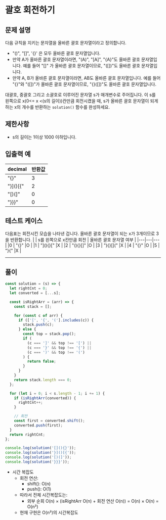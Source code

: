 # 괄호 회전하기

## 문제 설명

다음 규칙을 지키는 문자열을 올바른 괄호 문자열이라고 정의합니다.

- "()", "[]", '{}' 은 모두 올바른 괄호 문자열입니다.
- 만약 A가 올바른 괄호 문자열이라면, "(A)", "[A]", "{A}"도 올바른 괄호 문자열입니다. 예를 들어 "[]" 가 올바른 괄호 문자열이므로, "([])"도 올바른 괄호 문자열입니다.
- 만약 A, B가 올바른 괄호 문자열이라면, AB도 올바른 괄호 문자열입니다. 예를 들어 "{}"와 "([])"가 올바른 괄호 문자열이므로, "{}([])"도 올바른 괄호 문자열입니다.

대괄호, 중괄호 그리고 소괄호로 이루어진 문자열 s가 매개변수로 주어집니다. 이 s를 왼쪽으로 x(0<= x <(s의 길이))칸만큼 회전시켰을 때, s가 올바른 괄호 문자열이 되게하는 x의 개수를 반환하는 `solution()` 함수를 완성하세요.

## 제한사항

- s의 길이는 1이상 1000 이하입니다.

## 입출력 예

| decimal  | 반환값 |
| -------- | ------ |
| "[](){}" | 3      |
| "}]()[{" | 2      |
| "[)(]"   | 0      |
| "}}}"    | 0      |

## 테스트 케이스

다음표는 회전시킨 모습을 나타낸 겁니다. 올바른 괄호 문자열이 되는 x가 3개이므로 3을 반환합니다.
| | s를 왼쪽으로 x칸만큼 회전 | 올바른 괄호 문자열 여부 |
|---|---|---|
|0 | "[](){}" |O |
|1 | "](){}[" |X |
|2 | "(){}[]" |O |
|3 | "){}[](" |X |
|4 | "{}[]()" |O |
|5 | "}[](){" |X |

---

## 풀이

```js
const solution = (s) => {
  let rightCnt = 0;
  let converted = [...s];

  const isRightArr = (arr) => {
    const stack = [];

    for (const c of arr) {
      if (['[', '{', '('].includes(c)) {
        stack.push(c);
      } else {
        const top = stack.pop();
        if (
          (c === ']' && top !== '[') ||
          (c === '}' && top !== '{') ||
          (c === ')' && top !== '(')
        ) {
          return false;
        }
      }
    }
    return stack.length === 0;
  };

  for (let i = 0; i < s.length - 1; i += 1) {
    if (isRightArr(converted)) {
      rightCnt++;
    }

    // 회전
    const first = converted.shift();
    converted.push(first);
  }
  return rightCnt;
};

console.log(solution('[](){}'));
console.log(solution('}]()[{'));
console.log(solution('[)(]'));
console.log(solution('}}}'));
```

- 시간 복잡도
  - 회전 연산:
    - shift(): O(n)
    - push(): O(1)
  - 따라서 전체 시간복잡도는:
    - 외부 순회 O(n) × (isRightArr O(n) + 회전 연산 O(n))
      = O(n) × O(n)
      = O(n²)
  - 현재 구현은 O(n²)의 시간복잡도

